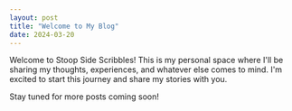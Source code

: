 ```yaml
---
layout: post
title: "Welcome to My Blog"
date: 2024-03-20
---
```


Welcome to Stoop Side Scribbles! This is my personal space where I'll be sharing my thoughts, experiences, and whatever else comes to mind. I'm excited to start this journey and share my stories with you.

Stay tuned for more posts coming soon! 